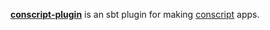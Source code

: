 **[conscript-plugin][csp]** is an sbt plugin for making [conscript][cs] apps.

[csp]: https://github.com/foundweekends/conscript-plugin#readme
[cs]: https://github.com/foundweekends/conscript#readme
